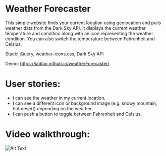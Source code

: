 # Weather Forecaster
This simple website finds your current location using geolocation and pulls weather data from the Dark Sky API. It displays the current weather temperature and condition along with an icon representing the weather condition. You can also switch the temperature between Fahrenheit and Celsius.

Stack: jQuery, weather-icons.css, Dark Sky API

Demo: https://jadlao.github.io/weatherForecaster/

# User stories:
* I can see the weather in my current location.
* I can see a different icon or background image (e.g. snowy mountain, hot desert) depending on the weather.
* I can push a button to toggle between Fahrenheit and Celsius.

# Video walkthrough:
![Alt Text](https://image.ibb.co/fg8Tzv/weatherforecaster.gif)
